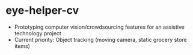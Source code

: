 eye-helper-cv
=============

- Prototyping computer vision/crowdsourcing features for an assistive technology project 
- Current priority: Object tracking (moving camera, static grocery store items)



